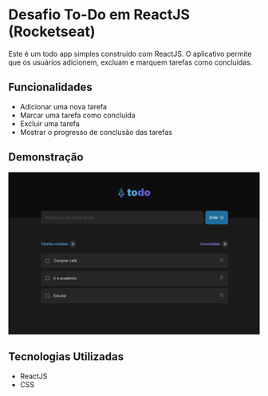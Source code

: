 # Desafio To-Do em ReactJS (Rocketseat)

Este é um todo app simples construído com ReactJS. O aplicativo permite que os usuários adicionem, excluam e marquem tarefas como concluídas.

## Funcionalidades

- Adicionar uma nova tarefa
- Marcar uma tarefa como concluída
- Excluir uma tarefa
- Mostrar o progresso de conclusão das tarefas

## Demonstração

![To-Do App](./demo/demo-image.png)

## Tecnologias Utilizadas

- ReactJS
- CSS
